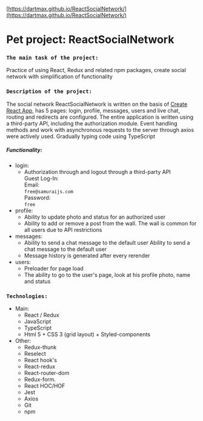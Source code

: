 [https://dartmax.github.io/ReactSocialNetwork/](https://dartmax.github.io/ReactSocialNetwork/)

# Pet project: ReactSocialNetwork

### `The main task of the project:`
Practice of using React, Redux and related npm packages, create social network with simplification of functionality
### `Description of the project:`
The social network ReactSocialNetwork is written on the basis of [Create React App](https://github.com/facebook/create-react-app),  has 5 pages: login, profile, messages, users and live chat, routing and redirects are configured. The entire application is written using a third-party API, including the authorization module. Event handling methods and work with asynchronous requests to the server through axios were actively used. Gradually typing code using TypeScript

##### Functionality:
* login:
    * Authorization through and logout through a third-party API <br/>
      Guest Log-In:<br/>
      Email: <br/>
      `free@samuraijs.com` <br/>
      Password: <br/>
      `free`
* profile:
    * Ability to update photo and status for an authorized user
    * Ability to add or remove a post from the wall. The wall is common for all users due to API restrictions
* messages:
    * Ability to send a chat message to the default user Ability to send a chat message to the default user
    * Message history is generated after every rerender
* users:
    * Preloader for page load
    * The ability to go to the user's page, look at his profile photo, name and status

### `Technologies:`
- Main:
    - React / Redux
    - JavaScript
    - TypeScript
    - Html 5 + CSS 3 (grid layout) + Styled-components
- Other:
    - Redux-thunk
    - Reselect
    - React hook's
    - React-redux
    - React-router-dom
    - Redux-form.
    - React HOC/HOF
    - Jest
    - Axios
    - Git
    - npm